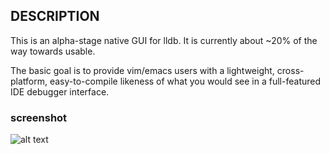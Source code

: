 ## DESCRIPTION
This is an alpha-stage native GUI for lldb. It is currently about ~20% of the way towards usable.

The basic goal is to provide vim/emacs users with a lightweight, cross-platform, easy-to-compile likeness of what you would see in a full-featured IDE debugger interface.

### screenshot
![alt text](https://raw.githubusercontent.com/zmeadows/lldbg/master/screenshot.png)
